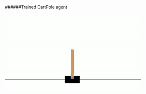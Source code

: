 ######Trained CartPole agent


![](https://github.com/Shreyashwaghe/RL/blob/master/CartPole/CartPole.gif)
